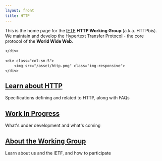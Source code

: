 ```yaml
---
layout: front
title: HTTP
---
```


<div class="container">
<div class="row">
	<div class="col-sm-7 jumbotron special">

<p>This is the home page for the <a href="http://www.ietf.org/">IETF</a> <strong>HTTP Working Group</strong> (a.k.a. HTTPbis). We maintain and develop the Hypertext Transfer Protocol - the core protocol of the <strong>World Wide Web</strong>.</p>

	</div>
	
	<div class="col-sm-5">
		<img src="/asset/http.png" class="img-responsive">
	</div>
</div>

<div class="jumbotron">
  <h2><a href="/docs/">Learn about HTTP</a></h2>
  <p>Specifications defining and related to HTTP, along with FAQs</p>
</div>
<div class="jumbotron">
  <h2><a href="/wip/">Work In Progress</a></h2>
  <p>What's under development and what's coming</p>
</div>
<div class="jumbotron">
  <h2><a href="/about/">About the Working Group</a></h2>
  <p>Learn about us and the IETF, and how to participate</p>
</div>

</div>